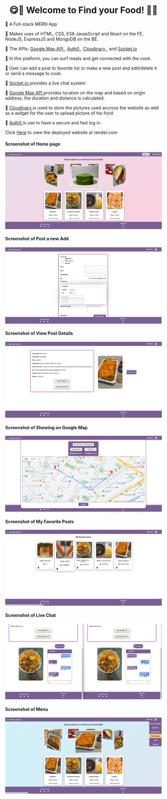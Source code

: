<h1 align="center">😋🍲 Welcome to Find your Food! 🍲😋</h1>

<p>📌 A Full-stack MERN App </p>
<p>📌 Makes uses of HTML, CSS, ES6 JavasScript and React on the FE, NodeJS, ExpressJS and MongoDB on the BE. </p>
<p>📌 The APIs:  <a href="https://developers.google.com/maps"> Google Map API </a>, <a href="https://auth0.com/docs/quickstart/spa/react/interactive"> Auth0 </a>, <a href="https://cloudinary.com/documentation"> Cloudinary </a>, and <a href="https://socket.io/"> Socket.io </a> </p>
<p>📌 In this platform, you can surf meals and get connected with the cook. </p>
<p>📌 User can add a post to favorite list or make a new post and edit/delete it or send a message to cook. </p>
<p>📌 <a href="https://socket.io/"> Socket.io </a> provides a live chat system. </p>
<p>📌 <a href="https://developers.google.com/maps"> Google Map API </a> provides location on the map and based on origin address, the duration and distance is calculated. </p>
<p>📌 <a href="https://cloudinary.com/documentation"> Cloudinary </a> is used to store the pictures used accross the website as well as a widget for the user to upload picture of his food. </p>
<p>📌 <a href="https://auth0.com/docs/quickstart/spa/react/interactive"> Auth0 </a> is use to have a secure and fast log in. </p>



Click [Here](https://find-your-food.onrender.com) to view the deployed website at render.com


#### Screenshot of Home page
![Screenshot of home page!](./client/src/assets/images/find1.jpg "Home page")

#### Screenshot of Post a new Add
![Screenshot of Post a new Add!](./client/src/assets/images/find2.jpg "Post a new Add")


#### Screenshot of View Post Details
![View Post Details](./client/src/assets/images/find3.jpg "View Post Details")


#### Screenshot of Showing on Google Map
![Screenshot of Showing on Google Map!](./client/src/assets/images/find4.jpg "Showing on Google Map")


#### Screenshot of My Favorite Posts
![Screenshot of My Favorite Posts!](./client/src/assets/images/find5.jpg "My Favorite Posts")


#### Screenshot of Live Chat
![Screenshot of Live Chat!](./client/src/assets/images/find6.jpg "Live Chat")

#### Screenshot of Menu
![Screenshot of Menu!](./client/src/assets/images/find7.jpg "Menu")